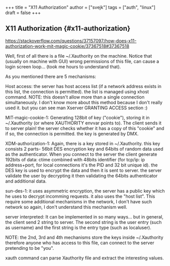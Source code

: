 +++
title = "X11 Authorization"
author = ["svejk"]
tags = ["auth", "linux"]
draft = false
+++

## X11 Authorization {#x11-authorization}

<https://stackoverflow.com/questions/37157097/how-does-x11-authorization-work-mit-magic-cookie/37367518#37367518>

Well, first of all there is a file ~/.Xauthority on the machine. Notice that (usually on machine with GUI) wrong permissions of this file, can cause a login screen loop... (took me hours to understand that).

As you mentioned there are 5 mechanisms:

Host access: the server has host access list (if a network address exists in this list, the connection is permitted). the list is managed using xhost command. NOTE: this doesn't allow more than a single connection simultaneously. I don't know more about this method because I don't really used it. but you can see man Xserver GRANTING ACCESS section :)

MIT-magic-cookie-1: Generating 128bit of key ("cookie"), storing it in ~/.Xauthority (or where XAUTHORITY envvar points to). The client sends it to server plain! the server checks whether it has a copy of this "cookie" and if so, the connection is permitted. the key is generated by DMX.

XDM-authorization-1: Again, there is a key stored in ~/.Xauthority. this key consists 2 parts- 56bit DES encryption key and 64bits of random data used as the authenticator. When you connect to the server the client generate 192bits of data: ctime combined with 48bits identifier (for tcp/ip: ip address+port, for local connections it's the PID and 32 bit unique id). the DES key is used to encrypt the data and then it is sent to server. the server validate the user by decrypting it then validating the 64bits authenticator and additional data.

sun-des-1: it uses asymmetric encryption, the server has a public key which he uses to decrypt incomming requests. it also uses the "host list". This require some additional mechanisms in the network, I don't have such network so again, I don't understand this mechanism well.

server interpreted: It can be implemented in so many ways... but in general, the client send 2 string to server. The second string is the user entry (such as username) and the first string is the entry type (such as localuser).

NOTE: the 2nd, 3rd and 4th mechanisms store the keys inside ~/.Xauthority therefore anyone who has access to this file, can connect to the server pretending to be "you".

xauth command can parse Xauthority file and extract the interesting values.
